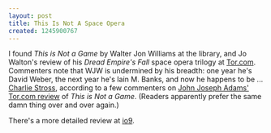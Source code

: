 ```yaml
---
layout: post
title: This Is Not A Space Opera
created: 1245900767
---
```

I found *This is Not a Game* by Walter Jon Williams at the library, and Jo Walton's review of his *Dread Empire's Fall* space opera trilogy at [Tor.com](http://www.tor.com/index.php?option=com_content&view=blog&id=30151).  Commenters note that WJW is undermined by his breadth:  one year he's David Weber, the next year he's Iain M. Banks, and now he happens to be ... [Charlie Stross](), according to  a few commenters on [John Joseph Adams' Tor.com review](http://www.tor.com/index.php?option=com_content&view=blog&id=33027) of *This is Not a Game*.  (Readers apparently prefer the same damn thing over and over again.)

There's a more detailed review at [io9](http://io9.com/5192883/if-nothings-a-game-then-everything-is).
